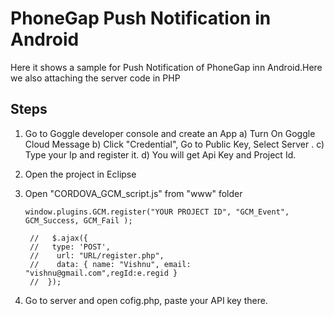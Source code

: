 # PhoneGap Push Notification in Android

   Here it shows a sample for Push Notification of PhoneGap inn Android.Here we also attaching the server code in PHP

## Steps

   1. Go to Goggle developer console and create an App
       a) Turn On Goggle Cloud Message 
	   b) Click "Credential", Go to Public Key, Select Server .
	   c) Type your Ip and register it.
	   d) You will get Api Key and Project Id.
   2. Open the project in Eclipse
   3. Open "CORDOVA_GCM_script.js" from "www" folder
      ```   
      window.plugins.GCM.register("YOUR PROJECT ID", "GCM_Event", GCM_Success, GCM_Fail );
      ```  
	  
	   ```  
        //   $.ajax({
        //   type: 'POST',
        //    url: "URL/register.php",
        //    data: { name: "Vishnu", email: "vishnu@gmail.com",regId:e.regid }
        //  });
      ``` 
   4. Go to server and open cofig.php, paste your API key there.

